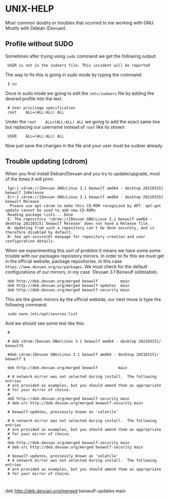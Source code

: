 # UNIX-HELP
Most common doubts or troubles that ocurred to me working with GNU. Mostly with Debian (Devuan).

## Profile without SUDO
Sometimes after trying using `sudo` command we get the following output:

     USER is not in the sudoers file. This incident will be reported
 
The way to fix this is going in sudo mode by typing the command:
 
     $ su
 
Once in sudo mode we going to edit the `/etc/sudoers` file by adding the desired profile into the text.
 
     # User privilege specification
     root    ALL=(ALL:ALL) ALL
 
Under the `root    ALL=(ALL:ALL) ALL` we going to add the exact same line but replacing our username instead of `root` like its shown:

     USER    ALL=(ALL:ALL) ALL

Now just save the changes in the file and your user must be sudoer already.

## Trouble updating (cdrom)
When you first install Debian/Devuan and you try to update/upgrade, most of the times it will print:

     Ign:1 cdrom://[Devuan GNU/Linux 3.1 beowulf amd64 - desktop 20210315] beowulf InRelease
     Err:2 cdrom://[Devuan GNU/Linux 3.1 beowulf amd64 - desktop 20210315] beowulf Release
      Please use apt-cdrom to make this CD-ROM recognized by APT. apt-get update cannot be used to add new CD-ROMs
     Reading package lists... Done
     E: The repository 'cdrom://[Devuan GNU/Linux 3.1 beowulf amd64 - desktop 20210315] beowulf Release' does not have a Release file.
     N: Updating from such a repository can't be done securely, and is therefore disabled by default.
     N: See apt-secure(8) manpage for repository creation and user configuration details.

When we experimenting this sort of problem it means we have some some trouble with our packages repoistory mirrors. In order to fix this we must get in the official website, package repositories. In this case `https://www.devuan.org/os/packages`. We must check for the default configurations of our mirrors, in my case `Devuan 3.1 Beowulf (oldstable).

     deb http://deb.devuan.org/merged beowulf          main
     deb http://deb.devuan.org/merged beowulf-updates  main
     deb http://deb.devuan.org/merged beowulf-security main

This are the given mirrors by the official website, our next move is type the following command:

     sudo nano /etc/apt/sources.list

And we should see some test like this:

     # 

     # deb cdrom:[Devuan GNU/Linux 3.1 beowulf amd64 - desktop 20210315]/ beowulf$

     #deb cdrom:[Devuan GNU/Linux 3.1 beowulf amd64 - desktop 20210315]/ beowulf $

     deb http://deb.devuan.org/merged beowulf         main

     # A network mirror was not selected during install.  The following entries
     # are provided as examples, but you should amend them as appropriate
     # for your mirror of choice.
     #
     deb http://deb.devuan.org/merged beowulf-security main
     # deb-src http://deb.devuan.org/merged beowulf-security main

     # beowulf-updates, previously known as 'volatile'
     
     # A network mirror was not selected during install.  The following entries
     # are provided as examples, but you should amend them as appropriate
     # for your mirror of choice.
     #
     deb http://deb.devuan.org/merged beowulf-security main
     # deb-src http://deb.devuan.org/merged beowulf-security main

     # beowulf-updates, previously known as 'volatile'
     # A network mirror was not selected during install.  The following entries
     # are provided as examples, but you should amend them as appropriate
     # for your mirror of choice.
#
deb http://deb.devuan.org/merged beowulf-updates main


